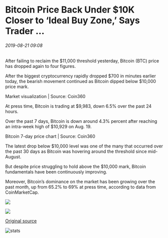 # Bitcoin Price Back Under $10K Closer to ‘Ideal Buy Zone,’ Says Trader ...

###### 2019-08-21 09:08

After failing to reclaim the $11,000 threshold yesterday, Bitcoin (BTC) price has dropped again to four figures.

After the biggest cryptocurrency rapidly dropped $700 in minutes earlier today, the bearish movement continued as Bitcoin dipped below $10,000 price mark.

Market visualization | Source: Coin360

At press time, Bitcoin is trading at $9,983, down 6.5% over the past 24 hours.

Over the past 7 days, Bitcoin is down around 4.3% percent after reaching an intra-week high of $10,929 on Aug. 19.

Bitcoin 7-day price chart | Source: Coin360

The latest drop below $10,000 level was one of the many that occurred over the past 30 days as Bitcoin was hovering around the threshold since mid-August.

But despite price struggling to hold above the $10,000 mark, Bitcoin fundamentals have been continuously improving.

Moreover, Bitcoin’s dominance on the market has been growing over the past month, up from 65.2% to 69% at press time, according to data from CoinMarketCap.

![](https://s3.cointelegraph.com/storage/uploads/view/1e9460deb64fdb67a98ac914a7e7f3b6.png)

![](https://s3.cointelegraph.com/storage/uploads/view/4aec8b47f44ff9abdd6d1d97dc141a41.png)

[Original source](https://cointelegraph.com/news/bitcoin-price-back-under-10k-closer-to-ideal-buy-zone-says-trader)

![stats](https://c.statcounter.com/11760860/0/a89fa40b/1/ "stats")